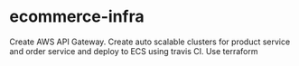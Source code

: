 # ecommerce-infra

Create AWS API Gateway.
Create auto scalable clusters for product service and order service and deploy to ECS using travis CI.
Use terraform
